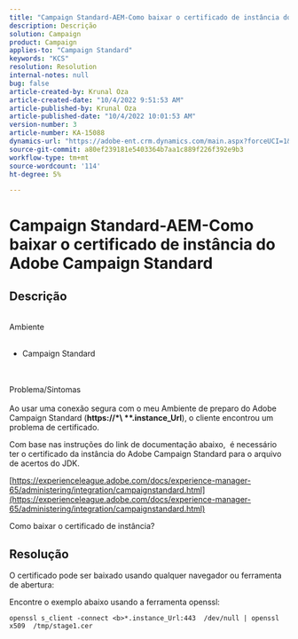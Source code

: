 ```yaml
---
title: "Campaign Standard-AEM-Como baixar o certificado de instância do Adobe Campaign Standard"
description: Descrição
solution: Campaign
product: Campaign
applies-to: "Campaign Standard"
keywords: "KCS"
resolution: Resolution
internal-notes: null
bug: false
article-created-by: Krunal Oza
article-created-date: "10/4/2022 9:51:53 AM"
article-published-by: Krunal Oza
article-published-date: "10/4/2022 10:01:53 AM"
version-number: 3
article-number: KA-15088
dynamics-url: "https://adobe-ent.crm.dynamics.com/main.aspx?forceUCI=1&pagetype=entityrecord&etn=knowledgearticle&id=6ddfbb2b-ca43-ed11-bba2-002248086735"
source-git-commit: a80ef239181e5403364b7aa1c889f226f392e9b3
workflow-type: tm+mt
source-wordcount: '114'
ht-degree: 5%

---
```


# Campaign Standard-AEM-Como baixar o certificado de instância do Adobe Campaign Standard

## Descrição

<br>Ambiente<br><br>


- Campaign Standard



<br><br>Problema/Sintomas<br><br>
Ao usar uma conexão segura com o meu Ambiente de preparo do Adobe Campaign Standard (<b>https://\*\ *\*.instance_Url</b>), o cliente encontrou um problema de certificado.

Com base nas instruções do link de documentação abaixo, &#x200B; é necessário ter o certificado da instância do Adobe Campaign Standard para o arquivo de acertos do JDK.  

[https://experienceleague.adobe.com/docs/experience-manager-65/administering/integration/campaignstandard.html](https://experienceleague.adobe.com/docs/experience-manager-65/administering/integration/campaignstandard.html)

Como baixar o certificado de instância?


## Resolução


O certificado pode ser baixado usando qualquer navegador ou ferramenta de abertura:

Encontre o exemplo abaixo usando a ferramenta openssl:


```
openssl s_client -connect <b>*.instance_Url:443  /dev/null | openssl x509  /tmp/stage1.cer
```

